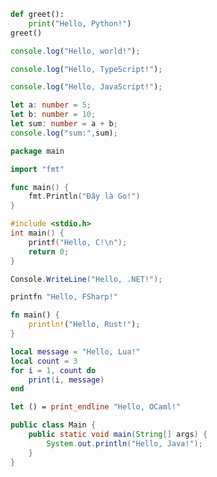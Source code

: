 ```python
def greet():
    print("Hello, Python!")
greet()
```

```javascript
console.log("Hello, world!");
```


```typescript
console.log("Hello, TypeScript!");
```

```js
console.log("Hello, JavaScript!");
```

```ts
let a: number = 5;
let b: number = 10;
let sum: number = a + b;
console.log("sum:",sum);
```


```go
package main

import "fmt"

func main() {
    fmt.Println("Đây là Go!")
}
```

```c
#include <stdio.h>
int main() {
    printf("Hello, C!\n");
    return 0;
}
```

```cs
Console.WriteLine("Hello, .NET!");
```

```fsharp
printfn "Hello, FSharp!"
```

```rust
fn main() {
    println!("Hello, Rust!");
}
```

```lua
local message = "Hello, Lua!"
local count = 3
for i = 1, count do
    print(i, message)
end
```

```ocaml
let () = print_endline "Hello, OCaml!"
```

```java
public class Main {
    public static void main(String[] args) {
        System.out.println("Hello, Java!");
    }
}
```
